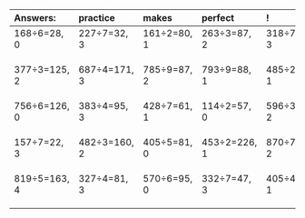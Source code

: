 | Answers: | practice | makes | perfect | ! |
| :--- | :--- | :--- | :--- | :--- |
| 168÷6=28, 0 | 227÷7=32, 3 | 161÷2=80, 1 | 263÷3=87, 2 | 318÷7=45, 3 | 
|   |   |   |   |   | 
|   |   |   |   |   | 
|   |   |   |   |   | 
| 377÷3=125, 2 | 687÷4=171, 3 | 785÷9=87, 2 | 793÷9=88, 1 | 485÷2=242, 1 | 
|   |   |   |   |   | 
|   |   |   |   |   | 
|   |   |   |   |   | 
| 756÷6=126, 0 | 383÷4=95, 3 | 428÷7=61, 1 | 114÷2=57, 0 | 596÷3=198, 2 | 
|   |   |   |   |   | 
|   |   |   |   |   | 
|   |   |   |   |   | 
| 157÷7=22, 3 | 482÷3=160, 2 | 405÷5=81, 0 | 453÷2=226, 1 | 870÷7=124, 2 | 
|   |   |   |   |   | 
|   |   |   |   |   | 
|   |   |   |   |   | 
| 819÷5=163, 4 | 327÷4=81, 3 | 570÷6=95, 0 | 332÷7=47, 3 | 405÷4=101, 1 | 
|   |   |   |   |   | 
|   |   |   |   |   | 
|   |   |   |   |   | 

